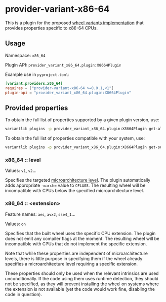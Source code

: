 # provider-variant-x86-64

This is a plugin for the proposed [wheel variants implementation](
https://github.com/wheelnext/pep_xxx_wheel_variants) that provides
properties specific to x86-64 CPUs.

## Usage

Namespace: `x86_64`

Plugin API: `provider_variant_x86_64.plugin:X8664Plugin`

Example use in `pyproject.toml`:

```toml
[variant.providers.x86_64]
requires = ["provider-variant-x86-64 >=0.0.1,<1"]
plugin-api = "provider_variant_x86_64.plugin:X8664Plugin"
```

## Provided properties

To obtain the full list of properties supported by a given plugin
version, use:

```sh
variantlib plugins -p provider_variant_x86_64.plugin:X8664Plugin get-all-configs
```

To obtain the full list of properties compatible with your system, use:

```sh
variantlib plugins -p provider_variant_x86_64.plugin:X8664Plugin get-supported-configs
```

### x86_64 :: level

Values: `v1`, `v2`...

Specifies the targeted [microarchitecture level](
https://en.wikipedia.org/wiki/X86-64#Microarchitecture_levels).
The plugin automatically adds appropriate `-march=` value to `CFLAGS`.
The resulting wheel will be incompatible with CPUs below the specified
microarchitecture level.

### x86_64 :: &lt;extension&gt;

Feature names: `aes`, `avx2`, `sse4_1`...

Values: `on`

Specifies that the built wheel uses the specific CPU extension.
The plugin does not emit any compiler flags at the moment.
The resulting wheel will be incompatible with CPUs that do not implement
the specific extension.

Note that while these properties are independent of microarchitecture
levels, there is little purpose in specifying them if the wheel already
specifies a microarchitecture level requiring a specific extension.

These properties should only be used when the relevant intrinsics are
used unconditionally. If the code using them uses runtime detection,
they should not be specified, as they will prevent installing the wheel
on systems where the extension is not available (yet the code would work
fine, disabling the code in question).
